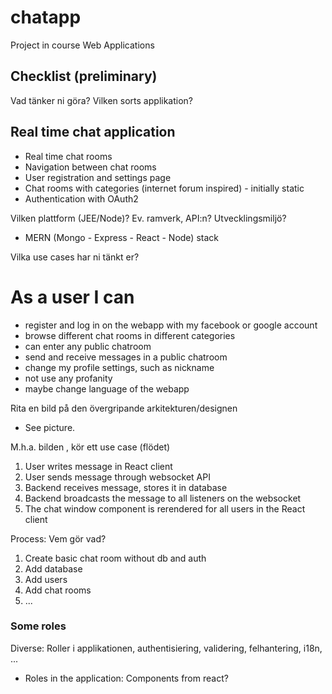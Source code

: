 # chatapp
Project in course Web Applications

## Checklist (preliminary)
Vad tänker ni göra? Vilken sorts applikation?
## Real time chat application 
* Real time chat rooms
* Navigation between chat rooms
* User registration and settings page
* Chat rooms with categories (internet forum inspired) - initially static 
* Authentication with OAuth2

Vilken plattform (JEE/Node)? Ev. ramverk, API:n? Utvecklingsmiljö?
* MERN (Mongo - Express - React - Node) stack

Vilka use cases	har ni tänkt er?
# As a user I can
* register and log in on the webapp with my facebook or google account
* browse different chat rooms in different categories
* can enter any public chatroom
* send and receive messages in a public chatroom
* change my profile settings, such as nickname
* not use any profanity
* maybe change language of the webapp

Rita en bild på den övergripande arkitekturen/designen
* See picture.

M.h.a. bilden , kör ett use case (flödet)
1. User writes message in React client
2. User sends message through websocket API
3. Backend receives message, stores it in database
4. Backend broadcasts the message to all listeners on the websocket
5. The chat window component is rerendered for all users in the React client

Process: Vem gör vad? 
1. Create basic chat room without db and auth
2. Add database
3. Add users
4. Add chat rooms
5. ...
### Some roles


Diverse: Roller i applikationen, authentisiering, validering, felhantering, i18n, ...
* Roles in the application: Components from react?
